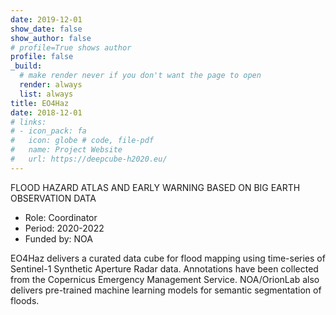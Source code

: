 ```yaml
---
date: 2019-12-01
show_date: false
show_author: false
# profile=True shows author
profile: false    
_build:
  # make render never if you don't want the page to open
  render: always
  list: always
title: EO4Haz
date: 2018-12-01
# links:
# - icon_pack: fa
#   icon: globe # code, file-pdf
#   name: Project Website
#   url: https://deepcube-h2020.eu/
---
```


FLOOD HAZARD ATLAS AND EARLY WARNING BASED ON BIG EARTH OBSERVATION DATA

- Role:       Coordinator 
- Period:     2020-2022
- Funded by:  NOA

<!--more-->
EO4Haz delivers a curated data cube for flood mapping using time-series of Sentinel-1 Synthetic Aperture Radar data. Annotations have been collected from the Copernicus Emergency Management Service. NOA/OrionLab also delivers pre-trained machine learning models for semantic segmentation of floods.